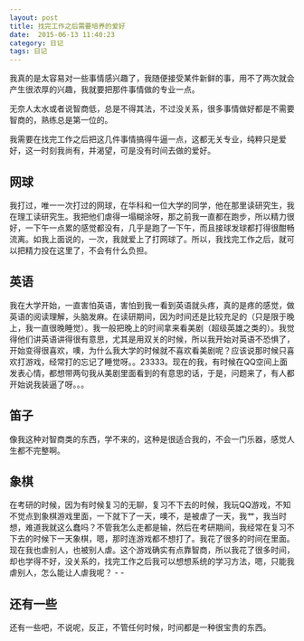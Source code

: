```yaml
---
layout: post
title: 找完工作之后需要培养的爱好
date:  2015-06-13 11:40:23   
category: 日记
tags: 日记
---
```


我真的是太容易对一些事情感兴趣了，我随便接受某件新鲜的事，用不了两次就会产生很浓厚的兴趣，我就要把那件事情做的专业一点。

无奈人太水或者说智商低，总是不得其法，不过没关系，很多事情做好都是不需要智商的，熟练总是第一位的。

我需要在找完工作之后把这几件事情搞得牛逼一点，这都无关专业，纯粹只是爱好，这一时刻我尚有，并渴望，可是没有时间去做的爱好。

## 网球

我打过，唯一一次打过的网球，在华科和一位大学的同学，他在那里读研究生，我在理工读研究生。我把他们虐得一塌糊涂呀，那之前我一直都在跑步，所以精力很好，一下午一点累的感觉都没有，几乎是跑了一下午，而且接球发球都打得很酣畅流离。如我上面说的，一次，我就爱上了打网球了。所以，我找完工作之后，就可以把精力投在这里了，不会有什么负担。

## 英语

我在大学开始，一直害怕英语，害怕到我一看到英语就头疼，真的是疼的感觉，做英语的阅读理解，头脑发麻。在读研期间，因为时间还是比较充足的（只是限于晚上，我一直很晚睡觉）。我一般把晚上的时间拿来看美剧（超级英雄之类的）。我觉得他们讲英语讲得很有意思，尤其是用双关的时候，所以我开始对英语不恐惧了，开始变得很喜欢，噢，为什么我大学的时候就不喜欢看美剧呢？应该说那时候只喜欢打游戏，经常打的忘记了睡觉呀。。23333。现在的我，有时候在QQ空间上面发表心情，都想带两句我从美剧里面看到的有意思的话，于是，问题来了，有人都开始说我装逼了呀。。。

## 笛子

像我这种对智商类的东西，学不来的，这种是很适合我的，不会一门乐器，感觉人生都不完整啊。

## 象棋

在考研的时候，因为有时候复习的无聊，复习不下去的时候，我玩QQ游戏，不知不觉点到象棋游戏里面，一下就下了一天，噢不，是被虐了一天，我艹，我当时想，难道我就这么蠢吗？不管我怎么走都是输，然后在考研期间，我经常在复习不下去的时候下一天象棋，嗯，那时连游戏都不想打了。我花了很多的时间在里面。现在我也虐别人，也被别人虐。这个游戏确实有点靠智商，所以我花了很多时间，却也学得不好，没关系的，找完工作之后我可以想想系统的学习方法，嗯，只能我虐别人，怎么能让人虐我呢？ - -

## 还有一些

还有一些吧，不说呢，反正，不管任何时候，时间都是一种很宝贵的东西。




















